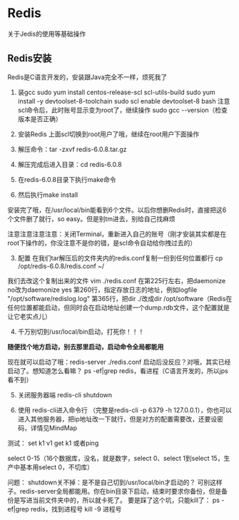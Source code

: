 # Redis
关于Jedis的使用等基础操作

## Redis安装

Redis是C语言开发的，安装跟Java完全不一样，烦死我了

1. 装gcc
sudo yum install centos-release-scl scl-utils-build 
sudo yum install -y devtoolset-8-toolchain
sudo scl enable devtoolset-8 bash
注意scl命令后，此时账号显示变为root了，继续操作
sudo gcc --version（检查版本是否正确）

2. 安装Redis
上面scl切换到root用户了哦，继续在root用户下面操作
  1. 解压命令：tar -zxvf redis-6.0.8.tar.gz
  2. 解压完成后进入目录：cd redis-6.0.8
  3. 在redis-6.0.8目录下执行make命令
  4. 然后执行make install

安装完了哦，在/usr/local/bin能看到6个文件。以后你想删Redis时，直接把这6个文件删了就行，so easy。但是别tm进去，别给自己找麻烦

注意注意注意注意：关闭Terminal，重新进入自己的账号（刚才安装其实都是在root下操作的，你没注意不是你的错，是scl命令自动给你拽过去的）

3. 配置
在我们tar解压后的文件夹内的redis.conf复制一份到任何位置都行
cp  /opt/redis-6.0.8/redis.conf ~/

我们去改这个复制出来的文件
vim ./redis.conf
在第225行左右，把daemonize no改为daemonize yes
第260行，指定存放日志的地址，例如logfile "/opt/software/redislog.log"
第365行，把dir ./改成dir /opt/software（Redis在任何位置都能启动，但同时会在启动地址创建一个dump.rdb文件，这个配置就是让它老实点儿）

4. 千万别切到/usr/local/bin启动，打死你！！！

**随便找个地方启动，别去那里启动，启动命令全局都能用**

现在就可以启动了哦：redis-server ./redis.conf
启动后没反应？对哦，其实已经启动了。想知道怎么看嘛？
ps -ef|grep redis，看进程（C语言开发的，所以jps看不到）

5. 关闭服务器端
redis-cli shutdown

6. 使用
redis-cli进入命令行
（完整是redis-cli -p 6379 -h 127.0.0.1），你也可以进入其他服务器，把ip地址改一下就行，但是对方的配置需要改，还要设密码，详情见MindMap

测试：
set k1 v1
get k1
或者ping

select 0-15（16个数据库，没名，就是数字，select 0、select 1到select 15，生产中基本用select 0，不切库）


问题：
shutdown关不掉：是不是自己切到/usr/local/bin才启动的？
可别这样子。redis-server全局都能用。你在bin目录下启动，结束时要求你备份，但是备份是写进当前文件夹中的，所以就卡死了。
要是踩了这个坑，只能kill了：
ps -ef|grep redis，找到进程号
kill -9 进程号

